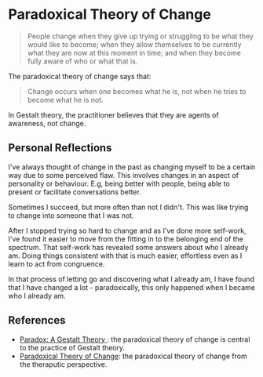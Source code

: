 
# Paradoxical Theory of Change

> People change when they give up trying or struggling to be what they would like to become; when they allow themselves to be currently what they are now at this moment in time; and when they become fully aware of who or what that is.

The paradoxical theory of change says that:

> Change occurs when one becomes what he is, not when he tries to become what he is not.

In Gestalt theory, the practitioner believes that they are agents of awareness, not change.

## Personal Reflections

I've always thought of change in the past as changing myself to be a certain way due to some perceived flaw. This involves changes in an aspect of personality or behaviour. E.g, being better with people, being able to present or facilitate conversations better.

Sometimes I succeed, but more often than not I didn't. This was like trying to change into someone that I was not.

After I stopped trying so hard to change and as I've done more self-work, I've found it easier to move from the fitting in to the belonging end of the spectrum. That self-work has revealed some answers about who I already am. Doing things consistent with that is much easier, effortless even as I learn to act from congruence.

In that process of letting go and discovering what I already am, I have found that I have changed a lot - paradoxically, this only happened when I became who I already am.

## References

- [Paradox: A Gestalt Theory ](http://www.clevelandconsultinggroup.com/articles/paradox-theory-of-change.php): the paradoxical theory of change is central to the practice of Gestalt theory.
- [Paradoxical Theory of Change](https://www.gestalt.org/arnie.htm): the paradoxical theory of change from the theraputic perspective.
